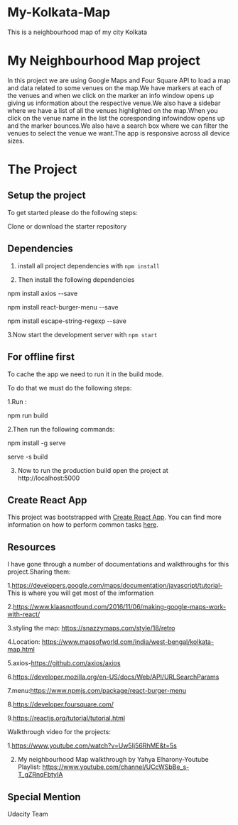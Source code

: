 # My-Kolkata-Map
This is a neighbourhood map of my city Kolkata

# My Neighbourhood Map project
In this project we are using Google Maps and Four Square API to load a map and data related to some venues on the map.We have markers at each of the venues and when we click on the marker an info window opens up giving us information about the respective venue.We also have a sidebar where we have a list of all the venues highlighted on the map.When you click on the venue name in the list the coresponding infowindow opens up and the marker bounces.We also have a search box where we can filter the venues to select the venue we want.The app is responsive across all device sizes.
# The Project
## Setup the project
To get started please do the following steps:

Clone or download the starter repository
## Dependencies
1. install all project dependencies with `npm install`

2. Then install the following dependencies

  npm install axios --save
  
  npm install react-burger-menu --save
  
  npm install escape-string-regexp --save
  
3.Now start the development server with `npm start`

## For offline first
To cache the app we need to run it in the build mode.

To do that we must do the following steps:

1.Run :

npm run build

2.Then run the following commands:

npm install -g serve

serve -s build

3. Now to run the production build open the project at http://localhost:5000

## Create React App

This project was bootstrapped with [Create React App](https://github.com/facebookincubator/create-react-app). You can find more information on how to perform common tasks [here](https://github.com/facebookincubator/create-react-app/blob/master/packages/react-scripts/template/README.md).

## Resources

I have gone through a number of documentations and walkthroughs for this project.Sharing them:

1.https://developers.google.com/maps/documentation/javascript/tutorial- This is where you will get most of the imformation

2.https://www.klaasnotfound.com/2016/11/06/making-google-maps-work-with-react/

3.styling the map: https://snazzymaps.com/style/18/retro

4.Location: https://www.mapsofworld.com/india/west-bengal/kolkata-map.html

5.axios-https://github.com/axios/axios

6.https://developer.mozilla.org/en-US/docs/Web/API/URLSearchParams

7.menu:https://www.npmjs.com/package/react-burger-menu 

8.https://developer.foursquare.com/

9.https://reactjs.org/tutorial/tutorial.html

Walkthrough video for the projects: 

1.https://www.youtube.com/watch?v=Uw5Ij56RhME&t=5s

2. My neighbourhood Map walkthrough by Yahya Elharony-Youtube Playlist: https://www.youtube.com/channel/UCcWSbBe_s-T_gZRnqFbtyIA


## Special Mention

Udacity Team
